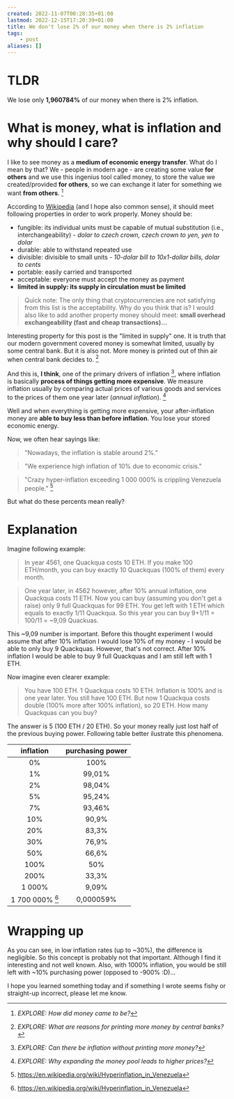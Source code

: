 ```yaml
---
created: 2022-11-07T00:28:35+01:00
lastmod: 2022-12-15T17:20:39+01:00
title: We don't lose 2% of our money when there is 2% inflation
tags:
    - post
aliases: []
---
```

# TLDR
We lose only **1,960784%** of our money when there is 2% inflation.
# What is money, what is inflation and why should I care?
I like to see money as a **medium of economic energy transfer**. What do I mean by that? We - people in modern age - are creating some value **for others** and we use this ingenius tool called money, to store the value we created/provided **for others**, so we can exchange it later for something we want **from others**. [^5]

According to [Wikipedia](https://en.wikipedia.org/wiki/Money#Properties) (and I hope also common sense), it should meet following properties in order to work properly. Money should be:
- fungible: its individual units must be capable of mutual substitution (i.e., interchangeability) *- dolar to czech crown, czech crown to yen, yen to dolar*
- durable: able to withstand repeated use
- divisible: divisible to small units *- 10-dolar bill to 10x1-dollar bills, dolar to cents*
- portable: easily carried and transported
- acceptable: everyone must accept the money as payment
- **limited in supply: its supply in circulation must be limited**

> Quick note: The only thing that cryptocurrencies are not satisfying from this list is the acceptability. Why do you think that is?
> I would also like to add another property money should meet: **small overhead exchangeability (fast and cheap transactions)...**

Interesting property for this post is the "limited in supply" one. It is truth that our modern government covered money is somewhat limited, usually by some central bank. But it is also not. More money is printed out of thin air when central bank decides to. [^2]

And this is, **I think**, one of the primary drivers of inflation [^4], where inflation is basically **process of things getting more expensive**. We measure inflation usually by comparing actual prices of various goods and services to the prices of them one year later (*annual inflation*). [^3]

Well and when everything is getting more expensive, your after-inflation money are **able to buy less than before inflation**. You lose your stored economic energy.

Now, we often hear sayings like:
> "Nowadays, the inflation is stable around 2%."

> "We experience high inflation of 10% due to economic crisis."

> "Crazy hyper-inflation exceeding 1 000 000% is crippling Venezuela people." [^1]

But what do these percents mean really?

# Explanation

Imagine following example:

> In year 4561, one Quackqua costs 10 ETH. If you make 100 ETH/month, you can buy exactly 10 Quackquas (100% of them) every month.

> One year later, in 4562 however, after 10% annual inflation, one Quackqua costs 11 ETH. Now you can buy (assuming you don't get a raise) only 9 full Quackquas for 99 ETH. You get left with 1 ETH which equals to exactly 1/11 Quackqua. So this year you can buy 9+1/11 = 100/11 = ~9,09 Quackuas.

This ~9,09 number is important. Before this thought experiment I would assume that after 10% inflation I would lose 10% of my money - I would be able to only buy 9 Quackquas. However, that's not correct. After 10% inflation I would be able to buy 9 full Quackquas and I am still left with 1 ETH.

Now imagine even clearer example:

> You have 100 ETH. 1 Quackqua costs 10 ETH. Inflation is 100% and is one year later. You still have 100 ETH. But now 1 Quackqua costs double (100% more after 100% inflation), so 20 ETH. How many Quackquas can you buy?

The answer is 5 (100 ETH / 20 ETH). So your money really just lost half of the previous buying power. Following table better ilustrate this phenomena.

| inflation | purchasing power |
| :---: | :---: |
| 0% | 100% |
| 1% | 99,01% |
| 2% | 98,04% |
| 5% | 95,24% |
| 7% | 93,46% |
| 10% | 90,9% |
| 20% | 83,3% |
| 30% | 76,9% |
| 50% | 66,6% |
| 100% | 50% |
| 200% | 33,3% |
| 1 000% | 9,09% |
| 1 700 000% [^1] | 0,000059% |

# Wrapping up

As you can see, in low inflation rates (up to ~30%), the difference is negligible. So this concept is probably not that important. Although I find it interesting and not well known. Also, with 1000% inflation, you would be still left with ~10% purchasing power (opposed to -900% :D)...

I hope you learned something today and if something I wrote seems fishy or straight-up incorrect, please let me know.

[^1]: https://en.wikipedia.org/wiki/Hyperinflation_in_Venezuela
[^2]: *EXPLORE: What are reasons for printing more money by central banks?*
[^3]: *EXPLORE: Why expanding the money pool leads to higher prices?*
[^4]: *EXPLORE: Can there be inflation without printing more money?*
[^5]: *EXPLORE: How did money came to be?*

